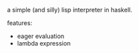 a simple (and silly) lisp interpreter in haskell.



features:
- eager evaluation
- lambda expression